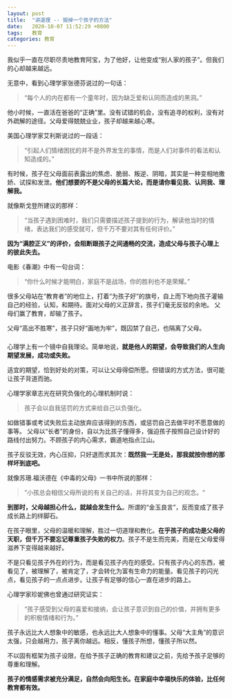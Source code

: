 ```yaml
---
layout: post
title:  "讲道理 -- 毁掉一个孩子的方法"
date:   2020-10-07 11:52:29 +0800
tags:   教育
categories: 教育
---
```


我似乎一直在尽职尽责地教育阿宝，为了他好，让他变成“别人家的孩子”。但我们的心却越来越远。
 
无意中，看到心理学家张德芬说过的一句话：
 
> “每个人的内在都有一个童年时，因为缺乏爱和认同而造成的黑洞。”

他小时候，一直活在爸爸的“正确”里。没有试错的机会，没有追寻的权利，没有对外疏解的途径。父母爱得兢兢业业，孩子却越来越心寒。

美国心理学家艾利斯说过的一段话：
 
> “引起人们情绪困扰的并不是外界发生的事情，而是人们对事件的看法和认知造成的。”
 
有时候，孩子在父母面前表露出的焦虑、脆弱、叛逆、阴暗，其实是一种变相地撒娇、试探和发泄。**他们想要的不是父母的长篇大论，而是请你看见我、认同我、理解我。**

就像斯戈登所建议的那样：
 
> “当孩子遇到困难时，我们只需要描述孩子提到的行为，解读他当时的情绪，表达我们的感受就可，但千万不要对其有任何评价。”

**因为“满腔正义”的评价，会阻断跟孩子之间通畅的交流，造成父母与孩子心理上的彼此失去。**
 
电影《春潮》中有一句台词：
 
> “你什么时候才能明白，家庭不是战场，你的胜利也不是荣耀。”

很多父母站在“教育者”的地位上，打着“为孩子好”的旗号，自上而下地向孩子灌输自己的经验，认知，和期待。面对父母的义正辞言，孩子们毫无反驳的余地。
父母们赢了教育，却输了孩子。
 
父母“高出不胜寒”，孩子只好“画地为牢”，既囚禁了自己，也隔离了父母。

###

心理学上有一个镜中自我理论。简单地说，**就是他人的期望，会导致我们的人生向期望发展，成功或失败。**
 
适宜的期望，恰到好处的对策，可以让父母得偿所愿。但错误的方式方法，很可能让孩子背道而驰。

心理学家章志光在研究负强化的心理机制时说：
 
> 孩子会以自我惩罚的方式来给自己以负强化。

如做错事或考试失败后主动放弃应该得到的东西，或惩罚自己去做平时不愿意做的事等。
父母以“长者”的身份，自以为比孩子懂得多，强迫孩子按照自己设计好的路线付出努力。不顾孩子的内心需求，霸道地指点江山。
 
孩子反驳无效，内心压抑，只好退而求其次：**既然我一无是处，那我就按你想的那样坏到底吧。**

就像苏珊.福沃德在《中毒的父母》一书中所说的那样：
 
> ”小孩总会相信父母所说的有关自己的话，并将其变为自己的观念。“
 
**到那时，父母越担心什么，就越会发生什么**。所谓的“金玉良言”，反而变成了孩子成长路上的绊脚石。

在孩子眼里，父母的温暖和理解，胜过一切道理和教化。**在乎孩子的成功是父母的天职，但千万不要忘记尊重孩子失败的权力**。孩子不是生而完美，而是在父母爱得滋养下变得越来越好。

不是只看见孩子外在的行为，而是看见孩子内在的感受。只有孩子内心的东西，被看见了，被理解了，被肯定了，才会转化为富有生命力的能量。看见孩子的闪光点，看见孩子的一点点进步。让孩子有足够的信心一直在进步的路上。
 
心理学家珍妮佛也曾通过研究证实：
 
> “孩子感受到父母的喜爱和接纳，会让孩子意识到自己的价值，并拥有更多的积极情绪和行为。”

孩子永远比大人想象中的敏感，也永远比大人想象中的懂事。父母“大主角”的意识太强，只会越用力，孩子离你越远。相反，懂孩子所想，懂孩子所以然。
 
不以固有框架为孩子设限，在给予孩子正确的教育和建议之前，先给予孩子足够的尊重和理解。
 
**孩子的情感需求被充分满足，自然会向阳生长。在家庭中幸福快乐的体验，比任何教育都有效。**